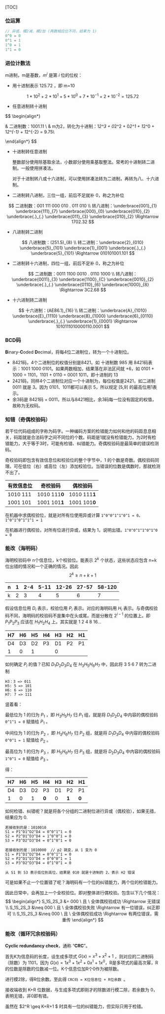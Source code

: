 [TOC]

### 位运算

```c++
// 异或、模2减、模2加 (两数相应位不同，结果为 1)
0^0 = 0
0^1 = 1
1^0 = 1
1^1 = 0    
```





### 进位计数法

m进制，m是基数，$m^i$ 是第 $i$ 位的位权：

* 用十进制表示 125.72 ，即 m=10

$$
1*10^2 + 2*10^1 + 5*10^0 + 7*10^{-1} + 2*10^{-2} = 125.72
$$

* 任意进制转十进制

$$
\begin{align*}

& 二进制数：1001.11  \\
& m为2，转化为十进制：1*2^3 + 0*2^2 + 0*2^1 + 1*2^0 + 1*2^{-1} + 1*2^{-2} = 9.75\\

\end{align*}
$$

* 十进制转任意进制

    整数部分使用除基取余法，小数部分使用乘基取整法。常考的十进制转二进制，一般使用拼凑法。

    对于十进制转八或十六进制，可以使用拼凑法转为二进制，再转为八、十六进制。



* 二进制转八进制，三位一组，前后不足就补 0，称之为补位

$$
二进制数：001 111 000 010 . 011 010 \\
转八进制：\underbrace{001}_{1} \underbrace{111}_{7} \underbrace{000}_{0} \underbrace{010}_{2} \underbrace{.}_{.} \underbrace{011}_{3} \underbrace{010}_{2} \Rightarrow 1702.32
$$

* 八进制转二进制

$$
八进制数：(251.5)_{8} \\
转二进制：\underbrace{2}_{010} \underbrace{5}_{101} \underbrace{1}_{001} \underbrace{.}_{.} \underbrace{5}_{101} \Rightarrow 010101001.101
$$

* 二进制转十六进制，四位一组，前后不足补 0，称之为补位

$$
二进制数：0011 1100 0010 . 0110 1000 \\
转八进制：\underbrace{0011}_{3} \underbrace{1100}_{C} \underbrace{0010}_{2} \underbrace{.}_{.} \underbrace{0110}_{6} \underbrace{1000}_{8} \Rightarrow 3C2.68
$$

* 十六进制转二进制

$$
十六进制：(AE86.1)_{16} \\
转二进制：\underbrace{A}_{1010} \underbrace{E}_{1110} \underbrace{8}_{1000} \underbrace{6}_{0110} \underbrace{.}_{.} \underbrace{1}_{0001} \Rightarrow 1010111010000110.0001
$$



### BCD码

**B**inary-**C**oded **D**ecimal，将每4位二进制位，转为一个十进制位。

* 8421码，4个二进制位的权值分别是8421。如 十进制数 985 用 8421码表示：1001 1000 0101。如果两数相加，结果落在非法区间就 +6，如 0101 + 1000 = 1101，1101 + 0110 = 0001 1011，即十进制的 13
* 2421码，同样4个二进制位对应一个十进制为，每位权值是2421，如二进制 0011 就是 3。因为 0101、1011都可以表示 5，所以规定 [5,9] 的最高位用1表示。
* 余3码是 8421码 + 0011，所以与8421相比，余3码每一位没有固定的权值，故称为无权码。



### 知错（奇偶校验码）

若干位代码组成的字称为码字。一种编码方案的检错能力如何和他的码距息息相关，码距就是合法码字之间不同位的个数。码距是1就没有检错能力，为2时有检错能力，大于等于3时，可能有检错、纠错能力。奇偶校验码是最简单的错误检测码。

奇校验码即包含有效信息位和校验位的整个字节中，1 的个数是奇数。偶校验码同理。可在低位（右）或高位（左）添加校验位。当错误的位数是偶数时，那就检测不出了。

| 有效信息位 | 奇校验码      | 偶校验码      |
| ---------- | ------------- | ------------- |
| 1010 111   | 1010 111**0** | 1010 111**1** |
| 1001 101   | 1001 101**1** | 1001 101**0** |

在机器中求偶校验位，就是对所有位使用异或计算 `1^0^0^1^1^0^1 = 0`、`1^0^1^0^1^1^1 = 1`

在机器进行偶校验，对所有位进行异或，结果为 1，说明出错。`1^0^0^1^1^0^1^0 = 0`



### 能改（海明码）

海明校验码中 n个信息位，k个校验位。能表示 $2^k$ 个状态，这些状态应包含 n+k 位出错的情况和一个正确的情况。因此 
$$
2^k \geq n+k+1
$$

| n    | 1    | 2-4  | 5-11 | 12-26 | 27-57 | 58-120 |
| ---- | ---- | ---- | ---- | ----- | ----- | ------ |
| k    | 2    | 3    | 4    | 5     | 6     | 7      |

假设信息位用 $D_i$ 表示，校验位用 $P_i$ 表示。对应的海明码用 $H_i$ 表示。与奇偶校验码不同，海明码的校验码不是集中在头或尾。而是分散在 $2^{i-1}$ 的位置上。即 $P_1P_2P_3$ 应该在 $H_1H_2H_4$ 上。其实就是 1 2 4 8 16...

| H7   | H6   | H5   | H4   | H3   | H2   | H1   |
| ---- | ---- | ---- | ---- | ---- | ---- | ---- |
| D4   | D3   | D2   | P3   | D1   | P2   | P1   |
| 1    | 0    | 1    |      | 0    |      |      |

如何确定 $P_i$ 的值？已知 $D_1D_2D_3D_4$ 在 $H_3H_5H_6H_7$ 中，因此将 3 5 6 7 转为二进制

```
H3：3 => 011
H5: 5 => 101
H6: 6 => 110
H7: 7 => 111
```

竖着看：

最低位为 1 的归为 $P_1$ ，即 $H_3H_5H_7$ 归 $P_1$ 组，就是将 $D_1D_2D_4$ 中内容的偶校验码 `0^1^1 = 0` 赋值给 $P_1$ 。

中间位为 1 的归为 $P_2$ ，即 $H_3H_6H_7$ 归 $P_2$ 组，就是将 $D_1D_3D_4$ 中内容的偶校验码 `0^0^1 = 1` 赋值给 $P_2$ 。

最高位为 1 的归为 $P_3$ ，即 $H_5H_6H_7$ 归 $P_3$ 组，就是将 $D_2D_3D_4$ 中内容的偶校验码 `1^0^1 = 0` 赋值给 $P_3$ 。

得：

| H7   | H6   | H5   | H4    | H3   | H2    | H1    |
| ---- | ---- | ---- | ----- | ---- | ----- | ----- |
| D4   | D3   | D2   | P3    | D1   | P2    | P1    |
| 1    | 0    | 1    | **0** | 0    | **1** | **0** |

如何检错、纠错呢？就是将各个分组的二进制位进行异或（偶校验），如果无措，结果应为 0.

```
若接收到的是：1010010
S1 = P1^D1^D2^D4 = 0^0^1^1 = 0 
S2 = P2^D1^D3^D4 = 1^0^0^1 = 0
S3 = P3^D2^D3^D4 = 0^1^0^1 = 0

若接收到的是：1010000  // p2 跳变，从 1 变为 0
S1 = P1^D1^D2^D4 = 0^0^1^1 = 0 
S2 = P2^D1^D3^D4 = 0^0^0^1 = 1
S3 = P3^D2^D3^D4 = 0^1^0^1 = 0

从 S1 到 S3 表示低位到高位，结果是 010 就是十进制的 2，表示 H2 错误
```

可是如果不止一个位置错了呢？海明码有一个位的纠错能力，两个位的检错能力。

因此日常中，会再加上一个全校验位。即对整体进行偶校验。包含以下几个情况：
$$
\begin{align*}
S_1S_2S_3 &= 000 \ 且 \ 全体偶校验成功 \Rightarrow 无错误 \\
S_1S_2S_3 &\neq 000 \ 且 \ 全体偶校验失败 \Rightarrow 有一位错误，纠正即可 \\
S_1S_2S_3 &\neq 000 \ 且 \ 全体偶校验成功 \Rightarrow 有两位错误，需重传
\end{align*}
$$


### 能改（循环冗余校验码）

**Cyclic redundancy check**，通称 “**CRC**”。

首先K为信息码的长度，设生成多项式 $G(x)=x^3+x^2+1$ ，则对应的二进制码（除数）为 1101，因为 $G(x)=1x^3+1x^2+0x^1+1x^0$，R是多项式的最高次幂，R的位数是除数的位数减一位。K个信息位加R个0作为被除数。

进行模2除，得R位余数。至此得 `CRC码 = K位信息位 + R位余数 `。

接收端收到 K+R 位数据，与生成多项式即刚才的除数进行模二除，若余数为 0，表明无错，非0即有错。

虽然在 $2^R \geq K+R+1 $ 时具有一位的纠错能力，但实际只用于检错。